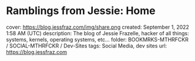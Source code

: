 # Ramblings from Jessie: Home

cover: https://blog.jessfraz.com/img/share.png
created: September 1, 2022 1:58 AM (UTC)
description: The blog of Jessie Frazelle, hacker of all things: systems, kernels, operating systems, etc...
folder: BOOKMRKS-MTHRFCKR / SOCIAL-MTHRFCKR / Dev-Sites
tags: Social Media, dev sites
url: https://blog.jessfraz.com